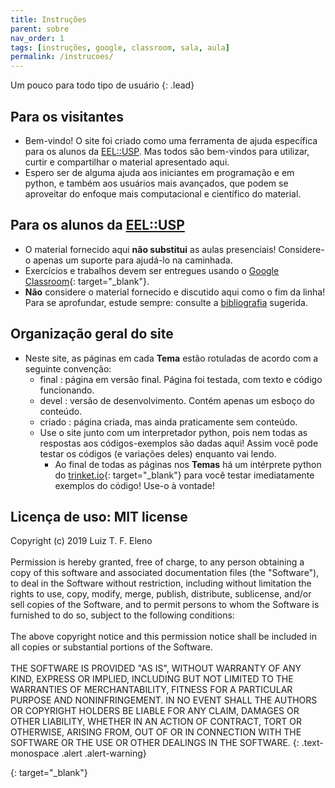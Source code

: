 ```yaml
---
title: Instruções
parent: sobre
nav_order: 1
tags: [instruções, google, classroom, sala, aula]
permalink: /instrucoes/
---
```


Um pouco para todo tipo de usuário
{: .lead}

## Para os visitantes

- Bem-vindo! O site foi criado como uma ferramenta de ajuda específica para os alunos da [EEL::USP]. Mas todos são bem-vindos para utilizar, curtir e compartilhar o material apresentado aqui. 
- Espero ser de alguma ajuda aos iniciantes em programação e em python, e também aos usuários mais avançados, que podem se aproveitar do enfoque mais computacional e científico do material. 

## Para os alunos da [EEL::USP]

- O material fornecido aqui **não substitui** as aulas presenciais! Considere-o apenas  um  suporte para ajudá-lo na caminhada.
- Exercícios e trabalhos devem ser entregues usando o [Google Classroom](https://classroom.google.com){: target="\_blank"}.
- **Não** considere o material fornecido e discutido aqui como o fim da linha! Para se aprofundar, estude sempre: consulte a [bibliografia]({{site.baseurl}}/biblio/) sugerida.

## Organização geral do site

- Neste site, as páginas em cada **Tema** estão rotuladas de acordo com a seguinte convenção:
  - <span class="badge badge-success">final</span> : página em versão final. Página foi testada, com texto e código funcionando.
  - <span class="badge badge-warning">devel</span> : versão de desenvolvimento. Contém apenas um esboço do conteúdo.
  - <span class="badge badge-danger">criado</span> : página criada, mas ainda praticamente sem conteúdo.
  - Use o site junto com um interpretador python, pois nem todas as respostas aos códigos-exemplos são dadas aqui! Assim você pode testar os códigos (e variações deles) enquanto vai lendo.
    - Ao final de todas as páginas nos **Temas** há um intérprete python do [trinket.io](https://trinket.io){: target="\_blank"} para você testar imediatamente exemplos do código! Use-o à vontade!

## Licença de uso: MIT license

Copyright (c) 2019 Luiz T. F. Eleno
<br><br>
Permission is hereby granted, free of charge, to any person obtaining a copy
of this software and associated documentation files (the "Software"), to deal
in the Software without restriction, including without limitation the rights
to use, copy, modify, merge, publish, distribute, sublicense, and/or sell
copies of the Software, and to permit persons to whom the Software is
furnished to do so, subject to the following conditions:
<br><br>
The above copyright notice and this permission notice shall be included in all
copies or substantial portions of the Software.
<br><br>
THE SOFTWARE IS PROVIDED "AS IS", WITHOUT WARRANTY OF ANY KIND, EXPRESS OR
IMPLIED, INCLUDING BUT NOT LIMITED TO THE WARRANTIES OF MERCHANTABILITY,
FITNESS FOR A PARTICULAR PURPOSE AND NONINFRINGEMENT. IN NO EVENT SHALL THE
AUTHORS OR COPYRIGHT HOLDERS BE LIABLE FOR ANY CLAIM, DAMAGES OR OTHER
LIABILITY, WHETHER IN AN ACTION OF CONTRACT, TORT OR OTHERWISE, ARISING FROM,
OUT OF OR IN CONNECTION WITH THE SOFTWARE OR THE USE OR OTHER DEALINGS IN THE
SOFTWARE.
{: .text-monospace .alert .alert-warning}

[EEL::USP]: http://www.demar.eel.usp.br
{: target="\_blank"}
